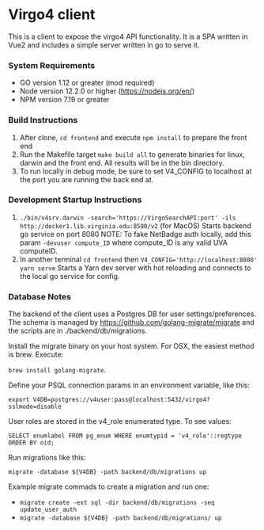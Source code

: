 # Virgo4 client

This is a client to expose the virgo4 API functionality. It is a SPA written in Vue2
and includes a simple server written in go to serve it. 

### System Requirements

* GO version 1.12 or greater (mod required)
* Node version 12.2.0 or higher (https://nodejs.org/en/)
* NPM version 7.19 or greater

### Build Instructions

1. After clone, `cd frontend` and execute `npm install` to prepare the front end
2. Run the Makefile target `make build all` to generate binaries for linux, darwin and the front end.  All results will be in the bin directory.
3. To run locally in debug mode, be sure to set V4_CONFIG to localhost at the port you are running the back end at.

### Development Startup Instructions

1. `./bin/v4srv.darwin -search='https://VirgoSearchAPI:port' -ils http://docker1.lib.virginia.edu:8500/v2` (for MacOS)
    Starts backend go service on port 8080
    NOTE: To fake NetBadge auth locally, add this param `-devuser compute_ID` where compute_ID is any valid UVA computeID.
2. In another terminal `cd frontend` then `V4_CONFIG='http://localhost:8080' yarn serve`
    Starts a Yarn dev server with hot reloading and connects to the local go service for config.

### Database Notes

The backend of the client uses a Postgres DB for user settings/preferences. The schema is managed by 
https://github.com/golang-migrate/migrate and the scripts are in ./backend/db/migrations.

Install the migrate binary on your host system. For OSX, the easiest method is brew. Execute:

`brew install golang-migrate`.

Define your PSQL connection params in an environment variable, like this:

`export V4DB=postgres://v4user:pass@localhost:5432/virgo4?sslmode=disable`

User roles are stored in the v4_role enumerated type. To see values:

`SELECT enumlabel FROM pg_enum WHERE enumtypid = 'v4_role'::regtype ORDER BY oid;`

Run migrations like this:

`migrate -database ${V4DB} -path backend/db/migrations up`

Example migrate commads to create a migration and run one:

* `migrate create -ext sql -dir backend/db/migrations -seq update_user_auth`
* `migrate -database ${V4DB} -path backend/db/migrations/ up`
